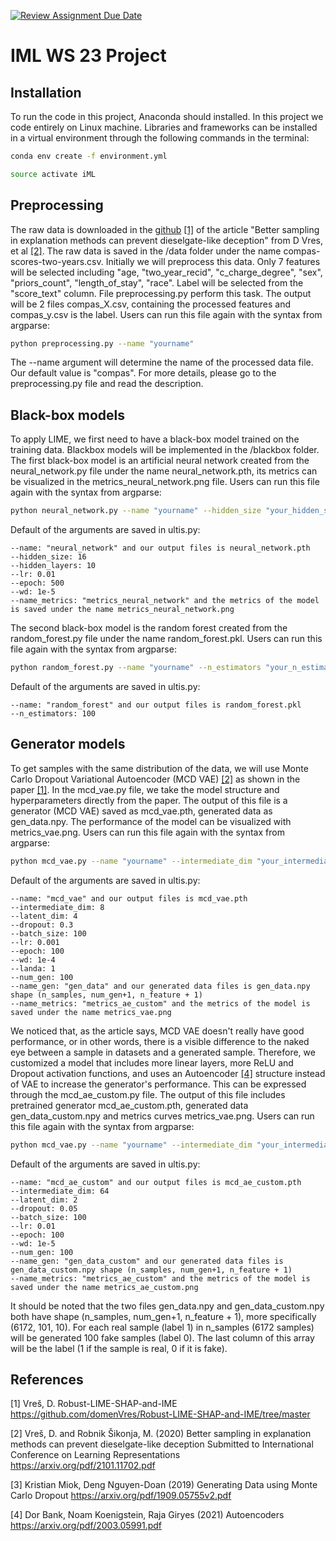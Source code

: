 [![Review Assignment Due Date](https://classroom.github.com/assets/deadline-readme-button-24ddc0f5d75046c5622901739e7c5dd533143b0c8e959d652212380cedb1ea36.svg)](https://classroom.github.com/a/k0DpfI3g)
# IML WS 23 Project
## Installation
To run the code in this project, Anaconda should installed. In this project we code entirely on Linux machine. Libraries and frameworks can be installed in a virtual environment through the following commands in the terminal:
```bash
conda env create -f environment.yml
```
```bash
source activate iML
```
## Preprocessing 
The raw data is downloaded in the [github](https://github.com/domenVres/Robust-LIME-SHAP-and-IME/tree/master/Fooling-LIME-SHAP/data) [[1]](#1) of the article "Better sampling in explanation methods can prevent dieselgate-like deception" from D Vres, et al [[2]](#2). The raw data is saved in the /data folder under the name compas-scores-two-years.csv. Initially we will preprocess this data. Only 7 features will be selected including "age, "two_year_recid", "c_charge_degree", "sex", "priors_count", "length_of_stay", "race". Label will be selected from the "score_text" column. File preprocessing.py perform this task. The output will be 2 files compas_X.csv, containing the processed features and compas_y.csv is the label. Users can run this file again with the syntax from argparse:
```bash
python preprocessing.py --name "yourname" 
```
The --name argument will determine the name of the processed data file. Our default value is "compas". For more details, please go to the preprocessing.py file and read the description.

## Black-box models
To apply LIME, we first need to have a black-box model trained on the training data. Blackbox models will be implemented in the /blackbox folder. The first black-box model is an artificial neural network created from the neural_network.py file under the name neural_network.pth, its metrics can be visualized in the metrics_neural_network.png file. Users can run this file again with the syntax from argparse:
```bash
python neural_network.py --name "yourname" --hidden_size "your_hidden_size" --hidden_layers "your_hidden_layers" --lr "your_lr" --epoch "your_epoch" --wd "your_wd" --name_metrics "your_name_metrics"
```
Default of the arguments are saved in ultis.py:

    --name: "neural_network" and our output files is neural_network.pth
    --hidden_size: 16
    --hidden_layers: 10
    --lr: 0.01
    --epoch: 500
    --wd: 1e-5
    --name_metrics: "metrics_neural_network" and the metrics of the model is saved under the name metrics_neural_network.png

The second black-box model is the random forest created from the random_forest.py file under the name random_forest.pkl. Users can run this file again with the syntax from argparse:
```bash
python random_forest.py --name "yourname" --n_estimators "your_n_estimators"
```
Default of the arguments are saved in ultis.py:

    --name: "random_forest" and our output files is random_forest.pkl
    --n_estimators: 100

## Generator models
To get samples with the same distribution of the data, we will use Monte Carlo Dropout Variational Autoencoder (MCD VAE) [[2]](#2) as shown in the paper [[1]](#1). In the mcd_vae.py file, we take the model structure and hyperparameters directly from the paper. The output of this file is a generator (MCD VAE) saved as mcd_vae.pth, generated data as gen_data.npy. The performance of the model can be visualized with metrics_vae.png. Users can run this file again with the syntax from argparse:
```bash
python mcd_vae.py --name "yourname" --intermediate_dim "your_intermediate_dim" --latent_dim "your_latent_dim" --dropout "your_dropout" --batch_size "your_batch_size" --lr "your_lr" --epoch "your_epoch" --wd "your_wd" --landa "your_landa" --num_gen "your_num_gen" --name_gen "your_name_gen" --name_metrics "your_name_metrics"
```
Default of the arguments are saved in ultis.py:

    --name: "mcd_vae" and our output files is mcd_vae.pth
    --intermediate_dim: 8
    --latent_dim: 4
    --dropout: 0.3
    --batch_size: 100
    --lr: 0.001
    --epoch: 100
    --wd: 1e-4
    --landa: 1
    --num_gen: 100
    --name_gen: "gen_data" and our generated data files is gen_data.npy shape (n_samples, num_gen+1, n_feature + 1)
    --name_metrics: "metrics_ae_custom" and the metrics of the model is saved under the name metrics_vae.png

We noticed that, as the article says, MCD VAE doesn't really have good performance, or in other words, there is a visible difference to the naked eye between a sample in datasets and a generated sample. Therefore, we customized a model that includes more linear layers, more ReLU and Dropout activation functions, and uses an Autoencoder [[4]](#4) structure instead of VAE to increase the generator's performance. This can be expressed through the mcd_ae_custom.py file. The output of this file includes pretrained generator mcd_ae_custom.pth, generated data gen_data_custom.npy and metrics curves metrics_vae.png. Users can run this file again with the syntax from argparse:
```bash
python mcd_vae.py --name "yourname" --intermediate_dim "your_intermediate_dim" --latent_dim "your_latent_dim" --dropout "your_dropout" --batch_size "your_batch_size" --lr "your_lr" --epoch "your_epoch" --wd "your_wd" --num_gen "your_num_gen" --name_gen "your_name_gen" --name_metrics "your_name_metrics"
```

Default of the arguments are saved in ultis.py:

    --name: "mcd_ae_custom" and our output files is mcd_ae_custom.pth
    --intermediate_dim: 64
    --latent_dim: 2
    --dropout: 0.05
    --batch_size: 100
    --lr: 0.01
    --epoch: 100
    --wd: 1e-5
    --num_gen: 100
    --name_gen: "gen_data_custom" and our generated data files is gen_data_custom.npy shape (n_samples, num_gen+1, n_feature + 1)
    --name_metrics: "metrics_ae_custom" and the metrics of the model is saved under the name metrics_ae_custom.png

It should be noted that the two files gen_data.npy and gen_data_custom.npy both have shape (n_samples, num_gen+1, n_feature + 1), more specifically (6172, 101, 10). For each real sample (label 1) in n_samples (6172 samples) will be generated 100 fake samples (label 0). The last column of this array will be the label (1 if the sample is real, 0 if it is fake).

## References

<a id="1">[1]</a>
Vreš, D.
Robust-LIME-SHAP-and-IME
https://github.com/domenVres/Robust-LIME-SHAP-and-IME/tree/master

<a id="2">[2]</a>
Vreš, D. and Robnik Šikonja, M. (2020)
Better sampling in explanation methods can prevent dieselgate-like deception
Submitted to International Conference on Learning Representations
https://arxiv.org/pdf/2101.11702.pdf

<a id="2">[3]</a>
Kristian Miok, Deng Nguyen-Doan (2019)
Generating Data using Monte Carlo Dropout
https://arxiv.org/pdf/1909.05755v2.pdf

<a id="2">[4]</a>
Dor Bank, Noam Koenigstein, Raja Giryes (2021)
Autoencoders
https://arxiv.org/pdf/2003.05991.pdf
